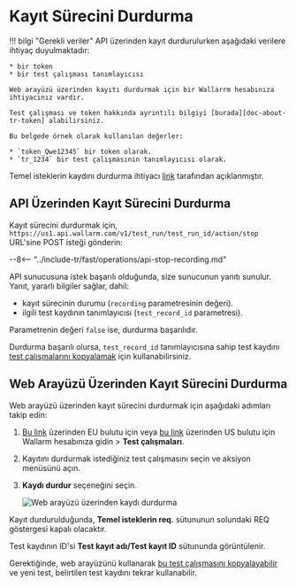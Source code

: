 [img-stop-recording-item]:  ../../images/fast/operations/common/stop-recording/stop-recording-gui.png

[doc-about-tr-token]:       internals.md
[doc-testrun-copying-api]:  copy-testrun.md#copying-a-test-run-via-an-api
[doc-testrun-copying-gui]:  copy-testrun.md#copying-a-test-run-via-web-interface

[link-stop-explained]:      internals.md#test-run-execution-flow-baseline-requests-recording-takes-place


#   Kayıt Sürecini Durdurma

!!! bilgi "Gerekli veriler"
    API üzerinden kayıt durdurulurken aşağıdaki verilere ihtiyaç duyulmaktadır:

    * bir token
    * bir test çalışması tanımlayıcısı

    Web arayüzü üzerinden kayıtı durdurmak için bir Wallarrm hesabınıza ihtiyacınız vardır.

    Test çalışması ve token hakkında ayrıntılı bilgiyi [burada][doc-about-tr-token] alabilirsiniz.
    
    Bu belgede örnek olarak kullanılan değerler:
        
    * `token_Qwe12345` bir token olarak.
    * `tr_1234` bir test çalışmasının tanımlayıcısı olarak.

Temel isteklerin kaydını durdurma ihtiyacı [link][link-stop-explained] tarafından açıklanmıştır. 

## API Üzerinden Kayıt Sürecini Durdurma

Kayıt sürecini durdurmak için, `https://us1.api.wallarm.com/v1/test_run/test_run_id/action/stop` URL'sine POST isteği gönderin:

--8<-- "../include-tr/fast/operations/api-stop-recording.md"

API sunucusuna istek başarılı olduğunda, size sunucunun yanıtı sunulur. Yanıt, yararlı bilgiler sağlar, dahil:
* kayıt sürecinin durumu (`recording` parametresinin değeri).
* ilgili test kaydının tanımlayıcısı (`test_record_id` parametresi).

Parametrenin değeri `false` ise, durdurma başarılıdır.

Durdurma başarılı olursa, `test_record_id` tanımlayıcısına sahip test kaydını [test çalışmalarını kopyalamak][doc-testrun-copying-api] için kullanabilirsiniz.

## Web Arayüzü Üzerinden Kayıt Sürecini Durdurma

Web arayüzü üzerinden kayıt sürecini durdurmak için aşağıdaki adımları takip edin:

1. [Bu link](https://my.wallarm.com/testing/testruns) üzerinden EU bulutu için veya [bu link](https://us1.my.wallarm.com/testing/testruns) üzerinden US bulutu için Wallarm hesabınıza gidin > **Test çalışmaları**.

2. Kayıtını durdurmak istediğiniz test çalışmasını seçin ve aksiyon menüsünü açın.

3. **Kaydı durdur** seçeneğini seçin.

    ![Web arayüzü üzerinden kaydı durdurma][img-stop-recording-item]

Kayıt durdurulduğunda, **Temel isteklerin req.** sütununun solundaki REQ göstergesi kapalı olacaktır.

Test kaydının ID'si **Test kayıt adı/Test kayıt ID** sütununda görüntülenir.

Gerektiğinde, web arayüzünü kullanarak [bu test çalışmasını kopyalayabilir][doc-testrun-copying-gui] ve yeni test, belirtilen test kaydını tekrar kullanabilir.